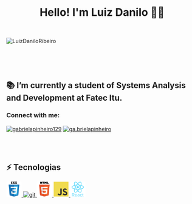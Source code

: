


<h1 align="center">Hello! I'm Luiz Danilo 👨‍💻</h1>


</br>
<p align="left"> <img src="https://komarev.com/ghpvc/?username=LuizDaniloRibeiro&label=Profile%20views&color=0e75b6&style=flat" alt="LuizDaniloRibeiro" /> </p>
</br></br></br>



## 📚 I’m currently a student of Systems Analysis and Development at Fatec Itu.



<h3 align="left">Connect with me:</h3>
<p align="left">
<a href="https://www.linkedin.com/in/luiz-danilo-ribeiro-9b977313a/" target="blank"><img align="center" src="https://cdn.jsdelivr.net/npm/simple-icons@3.0.1/icons/linkedin.svg" alt="gabrielapinheiro129" height="30" width="40" /></a>
<a href="https://www.instagram.com/_daniloribeiro_/?hl=pt-br" target="blank"><img align="center" src="https://cdn.jsdelivr.net/npm/simple-icons@3.0.1/icons/instagram.svg" alt="ga.brielapinheiro" height="30" width="40" /></a>
</p>
</br></br>


## ⚡ Tecnologias
 <p align="left"> <a href="https://www.w3schools.com/css/" target="_blank"> <img src="https://raw.githubusercontent.com/devicons/devicon/master/icons/css3/css3-original-wordmark.svg" alt="css3" width="40" height="40"/> </a> <a href="https://git-scm.com/" target="_blank"> <img src="https://www.vectorlogo.zone/logos/git-scm/git-scm-icon.svg" alt="git" width="40" height="40"/> </a> <a href="https://www.w3.org/html/" target="_blank"> <img src="https://raw.githubusercontent.com/devicons/devicon/master/icons/html5/html5-original-wordmark.svg" alt="html5" width="40" height="40"/> </a> <a href="https://developer.mozilla.org/en-US/docs/Web/JavaScript" target="_blank"> <img src="https://raw.githubusercontent.com/devicons/devicon/master/icons/javascript/javascript-original.svg" alt="javascript" width="40" height="40"/> </a>  <a href="https://reactjs.org/" target="_blank"> <img src="https://raw.githubusercontent.com/devicons/devicon/master/icons/react/react-original-wordmark.svg" alt="react" width="40" height="40"/> </a> 


